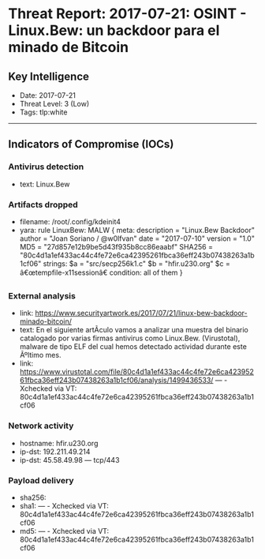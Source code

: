 # Threat Report: 2017-07-21: OSINT - Linux.Bew: un backdoor para el minado de Bitcoin


## Key Intelligence
* Date: 2017-07-21
* Threat Level: 3 (Low)
* Tags: tlp:white

---

## Indicators of Compromise (IOCs)
### Antivirus detection
* text: Linux.Bew

### Artifacts dropped
* filename: /root/.config/kdeinit4
* yara: rule LinuxBew: MALW
{
	meta:
		description = "Linux.Bew Backdoor"
		author = "Joan Soriano / @w0lfvan"
		date = "2017-07-10"
		version = "1.0"
		MD5 = "27d857e12b9be5d43f935b8cc86eaabf"
		SHA256 = "80c4d1a1ef433ac44c4fe72e6ca42395261fbca36eff243b07438263a1b1cf06"
	strings:
		$a = "src/secp256k1.c"
		$b = "hfir.u230.org"
		$c = â€œtempfile-x11sessionâ€
	condition:
		all of them
}

### External analysis
* link: https://www.securityartwork.es/2017/07/21/linux-bew-backdoor-minado-bitcoin/
* text: En el siguiente artÃ­culo vamos a analizar una muestra del binario catalogado por varias firmas antivirus como Linux.Bew. (Virustotal), malware de tipo ELF del cual hemos detectado actividad durante este Ãºltimo mes.
* link: https://www.virustotal.com/file/80c4d1a1ef433ac44c4fe72e6ca42395261fbca36eff243b07438263a1b1cf06/analysis/1499436533/ — - Xchecked via VT: 80c4d1a1ef433ac44c4fe72e6ca42395261fbca36eff243b07438263a1b1cf06

### Network activity
* hostname: hfir.u230.org
* ip-dst: 192.211.49.214
* ip-dst: 45.58.49.98 — tcp/443

### Payload delivery
* sha256: <sha256>
* sha1: <sha1> — - Xchecked via VT: 80c4d1a1ef433ac44c4fe72e6ca42395261fbca36eff243b07438263a1b1cf06
* md5: <md5> — - Xchecked via VT: 80c4d1a1ef433ac44c4fe72e6ca42395261fbca36eff243b07438263a1b1cf06
